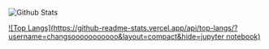 ![Github Stats](https://github-readme-stats.vercel.app/api?username=changsooooooooooo&show_icons=true&theme=radical)

[![Top Langs](https://github-readme-stats.vercel.app/api/top-langs/?username=changsooooooooooo&layout=compact&hide=jupyter notebook)](https://github.com/changsooooooooooo/github-readme-stats)



